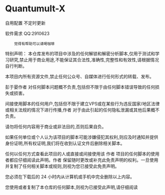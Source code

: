 # Quantumult-X
自用配置 不定时更新


软件需求 QQ:2910623

        觉得有帮助可以请喝咖啡


特别声明：
本仓库发布的项目中涉及的任何解锁和解密分析脚本,仅用于测试和学习研究,禁止用于商业用途,不能保证其合法性,准确性,完整性和有效性,请根据情况自行判断。

本项目内所有资源文件,禁止任何公众号、自媒体进行任何形式的转载、发布。

彭于晏作者 对任何脚本问题概不负责,包括但不限于由任何脚本错误导致的任何损失或损害。

间接使用脚本的任何用户,包括但不限于建立VPS或在某些行为违反国家/地区法律或相关法规的情况下进行传播,作者 对于由此引起的任何隐私泄漏或其他后果概不负责。

请勿将任何内容用于商业或非法目的,否则后果自负。

如果任何单位或个人认为该项目的脚本可能涉嫌侵犯其权利,则应及时通知并提供身份证明,所有权证明,我们将在收到认证文件后删除相关脚本。

任何以任何方式查看此项目的人或直接或间接使用该 作者 项目的任何脚本的使用者都应仔细阅读此声明。作者 保留随时更改或补充此免责声明的权利。一旦使用并复制了任何相关脚本或规则,则视为您已接受此免责声明。

您必须在下载后的 24 小时内从计算机或手机中完全删除以上内容。

您使用或者复制了本仓库的任何脚本,则视为已接受此声明,请仔细阅读
